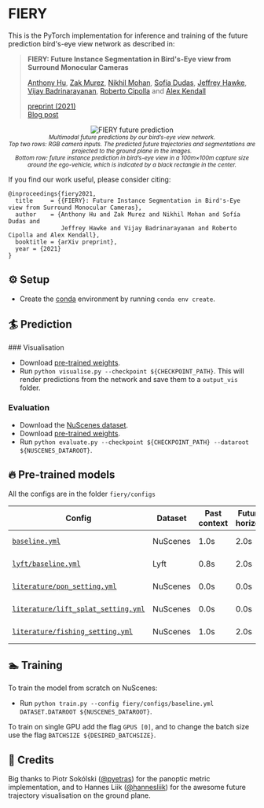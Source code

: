 # FIERY
This is the PyTorch implementation for inference and training of the future prediction bird's-eye view network as 
described in:

> **FIERY: Future Instance Segmentation in Bird's-Eye view from Surround Monocular Cameras**
>
> [Anthony Hu](https://anthonyhu.github.io/), [Zak Murez](http://zak.murez.com/), 
[Nikhil Mohan](https://uk.linkedin.com/in/nikhilmohan33), 
[Sofía Dudas](https://uk.linkedin.com/in/sof%C3%ADa-josefina-lago-dudas-2b0737132), 
[Jeffrey Hawke](https://uk.linkedin.com/in/jeffrey-hawke), 
[‪Vijay Badrinarayanan](https://sites.google.com/site/vijaybacademichomepage/home), 
[Roberto Cipolla](https://mi.eng.cam.ac.uk/~cipolla/index.htm) and [Alex Kendall](https://alexgkendall.com/)  
>
> [preprint (2021)](https://arxiv.org/abs/2104.10490)<br/>
> [Blog post](https://wayve.ai/blog/fiery-future-instance-prediction-birds-eye-view)

<p align="center">
     <img src="media/predictions.gif" alt="FIERY future prediction">
     <br/>
     <sub><em>Multimodal future predictions by our bird’s-eye view network.<br/>
Top two rows: RGB camera inputs. The predicted future trajectories and segmentations are projected to the ground plane in the images.<br/>
Bottom row: future instance prediction in bird’s-eye view in a 100m×100m capture size around the ego-vehicle, which is indicated by a black rectangle in the center.
    </em></sub>
</p>

If you find our work useful, please consider citing:
```
@inproceedings{fiery2021,
  title     = {{FIERY}: Future Instance Segmentation in Bird's-Eye view from Surround Monocular Cameras},
  author    = {Anthony Hu and Zak Murez and Nikhil Mohan and Sofía Dudas and 
               Jeffrey Hawke and Vijay Badrinarayanan and Roberto Cipolla and Alex Kendall},
  booktitle = {arXiv preprint},
  year = {2021}
}
```

## ⚙ Setup
- Create the [conda](https://docs.conda.io/en/latest/miniconda.html) environment by running `conda env create`.

## 🏄 Prediction

### Visualisation
- Download [pre-trained weights](https://drive.google.com/uc?export=download&id=10H8iZtsqeZukQHkVJl-sH3nSAdbW3d9M).
- Run `python visualise.py --checkpoint ${CHECKPOINT_PATH}`. This will render predictions from the network and save 
them to a `output_vis` folder.

### Evaluation
- Download the [NuScenes dataset](https://www.nuscenes.org/download).
- Download [pre-trained weights](https://drive.google.com/uc?export=download&id=10H8iZtsqeZukQHkVJl-sH3nSAdbW3d9M).
- Run `python evaluate.py --checkpoint ${CHECKPOINT_PATH} --dataroot ${NUSCENES_DATAROOT}`.

## 🔥 Pre-trained models

All the configs are in the folder `fiery/configs`

| Config       | Dataset | Past context | Future horizon | BEV size | IoU  | VPQ|
|--------------|---------|-----------------------|----------------|----------|------|----|
| [`baseline.yml`](https://drive.google.com/uc?export=download&id=10H8iZtsqeZukQHkVJl-sH3nSAdbW3d9M) | NuScenes | 1.0s | 2.0s | 100mx100m (50cm res.) | 37.0 | 29.5 |
| [`lyft/baseline.yml`]() | Lyft | 0.8s | 2.0s | 100mx100m (50cm res.) | 36.3 | 29.2 |
| [`literature/pon_setting.yml`]() | NuScenes | 0.0s | 0.0s | 100mx50m (25cm res.) | 39.9 | - |
| [`literature/lift_splat_setting.yml`]() | NuScenes | 0.0s | 0.0s | 100mx100m (50cm res.) | 36.7 | - |
| [`literature/fishing_setting.yml`]() | NuScenes | 1.0s | 2.0s | 32.0mx19.2m (10cm res.) | 58.5 | - |


## 🏊 Training
To train the model from scratch on NuScenes:
- Run `python train.py --config fiery/configs/baseline.yml DATASET.DATAROOT ${NUSCENES_DATAROOT}`.

To train on single GPU add the flag `GPUS [0]`, and to change the batch size use the flag `BATCHSIZE ${DESIRED_BATCHSIZE}`.

## 🙌 Credits
Big thanks to Piotr Sokólski ([@pyetras](https://github.com/pyetras)) for the panoptic metric implementation, and to 
Hannes Liik ([@hannesliik](https://github.com/hannesliik)) for the awesome future trajectory 
visualisation on the ground plane.
